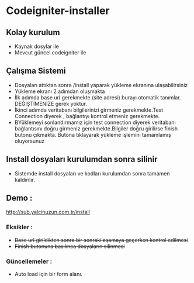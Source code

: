 
# Codeigniter-installer

## Kolay kurulum

* Kaynak dosylar ile
* Mevcut güncel codeigniter ile

## Çalışma Sistemi

* Dosyaları attıktan sonra /install yaparak yükleme ekranına ulaşabilirsiniz
* Yükleme ekranı 2 adımdan oluşmakta
* İlk adımda base url gerekmekte (site adresi) burayı otomatik tanımlar. DEĞİŞTİMENİZE gerek yoktur. 
* İkinci adımda veritabanı bilgilerinizi girmeniz gerekmekte.Test Connection diyerek , bağlantıyı kontrol etmeniz gerekmekte.
* BYüklemeyi sonlandırmamız için test connection diyerek veritabanı bağlantısını doğru girmeniz gerekmekte.Bilgiler doğru girilirse finish butonu çıkmakta. Butona tıklayarak yükleme işlemini tamamlamış oluyorsunuz

## Install dosyaları kurulumdan sonra silinir

* Sistemde install dosyaları ve kodları kurulumdan sonra tamamen kaldırılır.

## Demo :

http://sub.yalcinuzun.com.tr/install


### Eksikler : 

* ~~Base url girildikten sonra bir sonraki aşamaya geçerken kontrol edilmesi~~
* ~~Finish butonuna basılınca dosyaların silinmesi~~

### Güncellemeler : 

* Auto load için bir form alanı.




